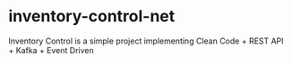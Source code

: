 # inventory-control-net
Inventory Control is a simple project implementing Clean Code + REST API + Kafka + Event Driven
